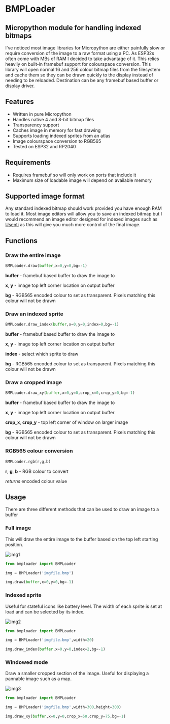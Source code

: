 # BMPLoader
## Micropython module for handling indexed bitmaps


I've noticed most image libraries for Micropython are either painfully slow or require conversion of the image to a raw format using a PC. As ESP32s often come with MBs of RAM I decided to take advantage of it. This relies heavily on built-in framebuf support for colourspace conversion.
This library will open normal 16 and 256 colour bitmap files from the filesystem and cache them so they can be drawn quickly to the display instead of needing to be reloaded.
Destination can be any framebuf based buffer or display driver.

## Features
- Written in pure Micropython
- Handles native 4 and 8-bit bitmap files
- Transparency support
- Caches image in memory for fast drawing
- Supports loading indexed sprites from an atlas
- Image colourspace conversion to RGB565
- Tested on ESP32 and RP2040

## Requirements
- Requires framebuf so will only work on ports that include it
- Maximum size of loadable image will depend on available memory

## Supported image format
Any standard indexed bitmap should work provided you have enough RAM to load it. Most image editors will allow you to save an indexed bitmap but I would recommend an image editor designed for indexed images such as [Usenti](https://www.coranac.com/projects/usenti/) as this will give you much more control of the final image.

## Functions
### Draw the entire image
```python
BMPLoader.draw(buffer,x=0,y=0,bg=-1)
```
**buffer** - framebuf based buffer to draw the image to

**x**, **y** - image top left corner location on output buffer

**bg** - RGB565 encoded colour to set as transparent. Pixels matching this colour will not be drawn


### Draw an indexed sprite
```python
BMPLoader.draw_index(buffer,x=0,y=0,index=0,bg=-1)
```
**buffer** - framebuf based buffer to draw the image to

**x**, **y** - image top left corner location on output buffer

**index** - select which sprite to draw

**bg** - RGB565 encoded colour to set as transparent. Pixels matching this colour will not be drawn


### Draw a cropped image
```python
BMPLoader.draw_xy(buffer,x=0,y=0,crop_x=0,crop_y=0,bg=-1)
```
**buffer** - framebuf based buffer to draw the image to

**x**, **y** - image top left corner location on output buffer

**crop_x**, **crop_y** - top left corner of window on larger image

**bg** - RGB565 encoded colour to set as transparent. Pixels matching this colour will not be drawn


### RGB565 colour conversion
```python
BMPLoader.rgb(r,g,b)
```

**r**, **g**, **b** - RGB colour to convert

*returns* encoded colour value



## Usage
There are three different methods that can be used to draw an image to a buffer
### Full image
This will draw the entire image to the buffer based on the top left starting position.

![img1](https://github.com/0ut4t1m3/BMPLoader/assets/12528193/15dc8117-c775-4b84-974f-03715bea5b4b)
```python
from bmploader import BMPLoader

img = BMPLoader('imgfile.bmp')

img.draw(buffer,x=0,y=0,bg=-1)
```

### Indexed sprite
Useful for stateful icons like battery level. The width of each sprite is set at load and can be selected by its index.

![img2](https://github.com/0ut4t1m3/BMPLoader/assets/12528193/7a64e60e-c4fe-4cd5-951f-cda1b7c72173)
```python
from bmploader import BMPLoader

img = BMPLoader('imgfile.bmp',width=20)

img.draw_index(buffer,x=0,y=0,index=2,bg=-1)
```

### Windowed mode
Draw a smaller cropped section of the image. Useful for displaying a pannable image such as a map.

![img3](https://github.com/0ut4t1m3/BMPLoader/assets/12528193/3452f9f8-d3d0-4b72-9b2f-d99b54b146bf)
```python
from bmploader import BMPLoader

img = BMPLoader('imgfile.bmp',width=300,height=300)

img.draw_xy(buffer,x=0,y=0,crop_x=50,crop_y=75,bg=-1)
```

